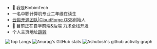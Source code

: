 - 👋 我是BinbimTech
- 一名中职计算机专业二年级在读生
- [云锻开源团队|CloudForge OSS](https://www.yunforge.xyz/)创始人
- 👀 目前正在自学前端&后端 力求全栈开发
- 个人主页地址[跳转](https://home.binbim.top/)

![Top Langs](https://github-readme-stats.vercel.app/api/top-langs/?username=BB0813) ![Anurag's GitHub stats](https://github-readme-stats.vercel.app/api?username=BB0813) 
![Ashutosh's github activity graph](https://github-readme-activity-graph.vercel.app/graph?username=BB0813)

<!---
BB0813/BB0813 is a ✨ special ✨ repository because its `README.md` (this file) appears on your GitHub profile.
You can click the Preview link to take a look at your changes.
--->
